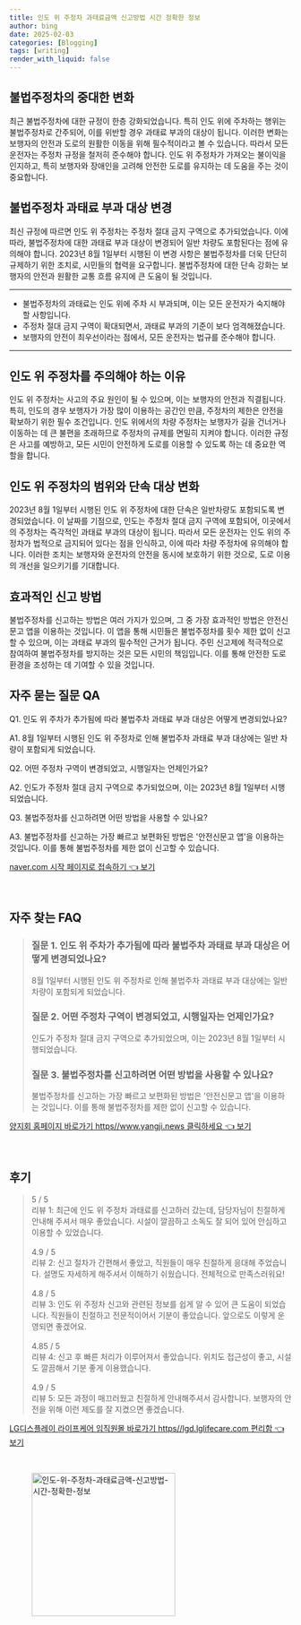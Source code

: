 ```yaml
---
title: 인도 위 주정차 과태료금액 신고방법 시간 정확한 정보
author: bing
date: 2025-02-03
categories: [Blogging]
tags: [writing]
render_with_liquid: false
---
```



<h2 id='불법주정차의 중대한 변화'>불법주정차의 중대한 변화</h2>

<p>최근 불법주정차에 대한 규정이 한층 강화되었습니다. 특히 인도 위에 주차하는 행위는 불법주정차로 간주되어, 이를 위반할 경우 과태료 부과의 대상이 됩니다. 이러한 변화는 보행자의 안전과 도로의 원활한 이동을 위해 필수적이라고 볼 수 있습니다. 따라서 모든 운전자는 주정차 규정을 철저히 준수해야 합니다. 인도 위 주정차가 가져오는 불이익을 인지하고, 특히 보행자와 장애인을 고려해 안전한 도로를 유지하는 데 도움을 주는 것이 중요합니다.</p>

<h2 id='불법주정차 과태료 부과 대상 변경'>불법주정차 과태료 부과 대상 변경</h2>

<p>최신 규정에 따르면 인도 위 주정차는 주정차 절대 금지 구역으로 추가되었습니다. 이에 따라, 불법주정차에 대한 과태료 부과 대상이 변경되어 일반 차량도 포함된다는 점에 유의해야 합니다. 2023년 8월 1일부터 시행된 이 변경 사항은 불법주정차를 더욱 단단히 규제하기 위한 조치로, 시민들의 협력을 요구합니다. 불법주정차에 대한 단속 강화는 보행자의 안전과 원활한 교통 흐름 유지에 큰 도움이 될 것입니다.</p>

<hr />

<ul>
    <li>불법주정차의 과태료는 인도 위에 주차 시 부과되며, 이는 모든 운전자가 숙지해야 할 사항입니다.</li>
    <li>주정차 절대 금지 구역이 확대되면서, 과태료 부과의 기준이 보다 엄격해졌습니다.</li>
    <li>보행자의 안전이 최우선이라는 점에서, 모든 운전자는 법규를 준수해야 합니다.</li>
</ul>

<hr />

<h2 id='인도 위 주정차를 주의해야 하는 이유'>인도 위 주정차를 주의해야 하는 이유</h2>

<p>인도 위 주정차는 사고의 주요 원인이 될 수 있으며, 이는 보행자의 안전과 직결됩니다. 특히, 인도의 경우 보행자가 가장 많이 이용하는 공간인 만큼, 주정차의 제한은 안전을 확보하기 위한 필수 조건입니다. 인도 위에서의 차량 주정차는 보행자가 길을 건너거나 이동하는 데 큰 불편을 초래하므로 주정차의 규제를 면밀히 지켜야 합니다. 이러한 규정은 사고를 예방하고, 모든 시민이 안전하게 도로를 이용할 수 있도록 하는 데 중요한 역할을 합니다.</p>

<h2 id='인도 위 주정차의 범위와 단속 대상 변화'>인도 위 주정차의 범위와 단속 대상 변화</h2>

<p>2023년 8월 1일부터 시행된 인도 위 주정차에 대한 단속은 일반차량도 포함되도록 변경되었습니다. 이 날짜를 기점으로, 인도는 주정차 절대 금지 구역에 포함되어, 이곳에서의 주정차는 즉각적인 과태료 부과의 대상이 됩니다. 따라서 모든 운전자는 인도 위의 주정차가 법적으로 금지되어 있다는 점을 인식하고, 이에 따라 차량 주정차에 유의해야 합니다. 이러한 조치는 보행자와 운전자의 안전을 동시에 보호하기 위한 것으로, 도로 이용의 개선을 일으키기를 기대합니다.</p>

<h2 id='효과적인 신고 방법'>효과적인 신고 방법</h2>

<p>불법주정차를 신고하는 방법은 여러 가지가 있으며, 그 중 가장 효과적인 방법은 안전신문고 앱을 이용하는 것입니다. 이 앱을 통해 시민들은 불법주정차를 횟수 제한 없이 신고할 수 있으며, 이는 과태료 부과의 필수적인 근거가 됩니다. 주민 신고제에 적극적으로 참여하여 불법주정차를 방지하는 것은 모든 시민의 책임입니다. 이를 통해 안전한 도로 환경을 조성하는 데 기여할 수 있을 것입니다.</p>

<h2 id='자주 묻는 질문 QA'>자주 묻는 질문 QA</h2>

<p>Q1. 인도 위 주차가 추가됨에 따라 불법주차 과태료 부과 대상은 어떻게 변경되었나요?</p>

<p>A1. 8월 1일부터 시행된 인도 위 주정차로 인해 불법주차 과태료 부과 대상에는 일반 차량이 포함되게 되었습니다.</p>

<p>Q2. 어떤 주정차 구역이 변경되었고, 시행일자는 언제인가요?</p>

<p>A2. 인도가 주정차 절대 금지 구역으로 추가되었으며, 이는 2023년 8월 1일부터 시행되었습니다.</p>

<p>Q3. 불법주정차를 신고하려면 어떤 방법을 사용할 수 있나요?</p>

<p>A3. 불법주정차를 신고하는 가장 빠르고 보편화된 방법은 '안전신문고 앱'을 이용하는 것입니다. 이를 통해 불법주정차를 제한 없이 신고할 수 있습니다.</p>


<p><a class="click-button" title="naver.com 시작 페이지로 접속하기" href="https://blackassets.github.io/posts/naver.com-%EC%8B%9C%EC%9E%91-%ED%8E%98%EC%9D%B4%EC%A7%80%EB%A1%9C-%EC%A0%91%EC%86%8D%ED%95%98%EA%B8%B0/" rel="dofollow">naver.com 시작 페이지로 접속하기 👈 보기</a></p><br>
<h2 id='자주_찾는_FAQ'>자주 찾는 FAQ</h2>
<div itemscope="" itemtype="https://schema.org/FAQPage"> 
<blockquote> 
<div itemscope="" itemprop="mainEntity" itemtype="https://schema.org/Question"> 
<h3 itemprop="name">질문 1. 인도 위 주차가 추가됨에 따라 불법주차 과태료 부과 대상은 어떻게 변경되었나요?</h3> 
<div itemscope="" itemprop="acceptedAnswer" itemtype="https://schema.org/Answer"> 
<span itemprop="text"> 
<p>8월 1일부터 시행된 인도 위 주정차로 인해 불법주차 과태료 부과 대상에는 일반차량이 포함되게 되었습니다.</p> 
</span> 
</div> 
</div> 
<div itemscope="" itemprop="mainEntity" itemtype="https://schema.org/Question"> 
<h3 itemprop="name">질문 2. 어떤 주정차 구역이 변경되었고, 시행일자는 언제인가요?</h3> 
<div itemscope="" itemprop="acceptedAnswer" itemtype="https://schema.org/Answer"> 
<span itemprop="text"> 
<p>인도가 주정차 절대 금지 구역으로 추가되었으며, 이는 2023년 8월 1일부터 시행되었습니다.</p> 
</span> 
</div> 
</div> 
<div itemscope="" itemprop="mainEntity" itemtype="https://schema.org/Question"> 
<h3 itemprop="name">질문 3. 불법주정차를 신고하려면 어떤 방법을 사용할 수 있나요?</h3> 
<div itemscope="" itemprop="acceptedAnswer" itemtype="https://schema.org/Answer"> 
<span itemprop="text"> 
<p>불법주정차를 신고하는 가장 빠르고 보편화된 방법은 '안전신문고 앱'을 이용하는 것입니다. 이를 통해 불법주정차를 제한 없이 신고할 수 있습니다.</p> 
</span> 
</div> 
</div> 
</blockquote> 
</div>
<p><a class="click-button" title="양지회 홈페이지 바로가기 https//www.yangji.news 클릭하세요" href="https://blackassets.github.io/posts/%EC%96%91%EC%A7%80%ED%9A%8C-%ED%99%88%ED%8E%98%EC%9D%B4%EC%A7%80-%EB%B0%94%EB%A1%9C%EA%B0%80%EA%B8%B0-httpswww.yangji.news-%ED%81%B4%EB%A6%AD%ED%95%98%EC%84%B8%EC%9A%94/" rel="dofollow">양지회 홈페이지 바로가기 https//www.yangji.news 클릭하세요 👈 보기</a></p><br>
<h2 id='후기'>후기</h2>
<div itemscope itemtype="https://schema.org/Product">
  <blockquote>
  <div itemprop="review" itemscope itemtype="https://schema.org/Review">
      <div itemprop="reviewRating" itemscope itemtype="https://schema.org/Rating"> <span itemprop="ratingValue">5</span> / <span itemprop="bestRating">5</span> </div>
      <span itemprop="reviewBody">리뷰 1: 최근에 인도 위 주정차 과태료를 신고하러 갔는데, 담당자님이 친절하게 안내해 주셔서 매우 좋았습니다. 시설이 깔끔하고 소독도 잘 되어 있어 안심하고 이용할 수 있었습니다.</span>
  </div>
  <br>
  <div itemprop="review" itemscope itemtype="https://schema.org/Review">
      <div itemprop="reviewRating" itemscope itemtype="https://schema.org/Rating"> <span itemprop="ratingValue">4.9</span> / <span itemprop="bestRating">5</span> </div>
      <span itemprop="reviewBody">리뷰 2: 신고 절차가 간편해서 좋았고, 직원들이 매우 친절하게 응대해 주었습니다. 설명도 자세하게 해주셔서 이해하기 쉬웠습니다. 전체적으로 만족스러워요!</span>
  </div>
  <br>
  <div itemprop="review" itemscope itemtype="https://schema.org/Review">
      <div itemprop="reviewRating" itemscope itemtype="https://schema.org/Rating"> <span itemprop="ratingValue">4.8</span> / <span itemprop="bestRating">5</span> </div>
      <span itemprop="reviewBody">리뷰 3: 인도 위 주정차 신고와 관련된 정보를 쉽게 알 수 있어 큰 도움이 되었습니다. 직원들이 친절하고 전문적이어서 기분이 좋았습니다. 앞으로도 이렇게 운영되면 좋겠어요.</span>
  </div>
  <br>
  <div itemprop="review" itemscope itemtype="https://schema.org/Review">
      <div itemprop="reviewRating" itemscope itemtype="https://schema.org/Rating"> <span itemprop="ratingValue">4.85</span> / <span itemprop="bestRating">5</span> </div>
      <span itemprop="reviewBody">리뷰 4: 신고 후 빠른 처리가 이루어져서 좋았습니다. 위치도 접근성이 좋고, 시설도 깔끔해서 기분 좋게 이용했습니다.</span>
  </div>
  <br>
  <div itemprop="review" itemscope itemtype="https://schema.org/Review">
      <div itemprop="reviewRating" itemscope itemtype="https://schema.org/Rating"> <span itemprop="ratingValue">4.9</span> / <span itemprop="bestRating">5</span> </div>
      <span itemprop="reviewBody">리뷰 5: 모든 과정이 매끄러웠고 친절하게 안내해주셔서 감사합니다. 보행자의 안전을 위해 이런 제도를 잘 지켰으면 좋겠습니다.</span>
  </div>
  </blockquote>
</div>
<p><a class="click-button" title="LG디스플레이 라이프케어 임직원몰 바로가기 https//lgd.lglifecare.com 편리함" href="https://blackassets.github.io/posts/LG%EB%94%94%EC%8A%A4%ED%94%8C%EB%A0%88%EC%9D%B4-%EB%9D%BC%EC%9D%B4%ED%94%84%EC%BC%80%EC%96%B4-%EC%9E%84%EC%A7%81%EC%9B%90%EB%AA%B0-%EB%B0%94%EB%A1%9C%EA%B0%80%EA%B8%B0-httpslgd.lglifecare.com-%ED%8E%B8%EB%A6%AC%ED%95%A8/" rel="dofollow">LG디스플레이 라이프케어 임직원몰 바로가기 https//lgd.lglifecare.com 편리함 👈 보기</a></p><br>
<figure class="image"><img src="https://blackassets.github.io/assets/img/thumbnail/인도-위-주정차-과태료금액-신고방법-시간-정확한-정보.webp" alt="인도-위-주정차-과태료금액-신고방법-시간-정확한-정보" width="256" height="256"></figure>